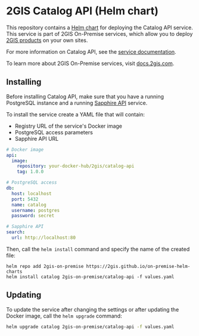 # 2GIS Catalog API (Helm chart)

This repository contains a [Helm chart](https://helm.sh/docs/topics/charts/) for deploying the Catalog API service. This service is part of 2GIS On-Premise services, which allow you to deploy [2GIS products](https://dev.2gis.com/) on your own sites.

For more information on Catalog API, see the [service documentation](https://docs.2gis.com/en/on-premise/search).

To learn more about 2GIS On-Premise services, visit [docs.2gis.com](https://docs.2gis.com/en/on-premise/overview).

## Installing

Before installing Catalog API, make sure that you have a running PostgreSQL instance and a running [Sapphire API](https://docs.2gis.com/en/on-premise/search) service.

To install the service create a YAML file that will contain:

- Registry URL of the service's Docker image
- PostgreSQL access parameters
- Sapphire API URL

```yaml
# Docker image
api:
  image:
    repository: your-docker-hub/2gis/catalog-api
    tag: 1.0.0

# PostgreSQL access
db:
  host: localhost
  port: 5432
  name: catalog
  username: postgres
  password: secret

# Sapphire API
search:
  url: http://localhost:80
```

Then, call the `helm install` command and specify the name of the created file:

```shell
helm repo add 2gis-on-premise https://2gis.github.io/on-premise-helm-charts
helm install catalog 2gis-on-premise/catalog-api -f values.yaml
```

## Updating

To update the service after changing the settings or after updating the Docker image, call the `helm upgrade` command:

```bash
helm upgrade catalog 2gis-on-premise/catalog-api -f values.yaml
```
